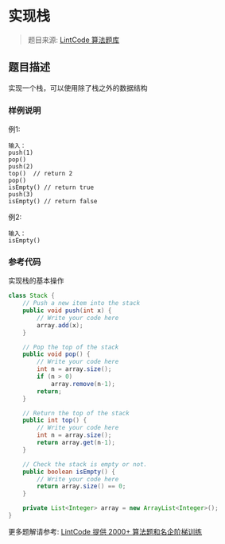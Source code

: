 # 实现栈
 > 题目来源: [LintCode 算法题库](https://www.lintcode.com/problem/implement-stack/?utm_source=sc-github-wzz)
 ## 题目描述
 实现一个栈，可以使用除了栈之外的数据结构
 ### 样例说明
 例1:
```
输入：
push(1)
pop()
push(2)
top()  // return 2
pop()
isEmpty() // return true
push(3)
isEmpty() // return false
```
例2:
```
输入：
isEmpty()

```
 ### 参考代码
 实现栈的基本操作
```java
class Stack {
    // Push a new item into the stack
    public void push(int x) {
        // Write your code here
        array.add(x);
    }

    // Pop the top of the stack
    public void pop() {
        // Write your code here
        int n = array.size();
        if (n > 0)
            array.remove(n-1);
        return;
    }

    // Return the top of the stack
    public int top() {
        // Write your code here
        int n = array.size();
        return array.get(n-1);
    }

    // Check the stack is empty or not.
    public boolean isEmpty() {
        // Write your code here
        return array.size() == 0;
    }

    private List<Integer> array = new ArrayList<Integer>();
}
```
 更多题解请参考: [LintCode 提供 2000+ 算法题和名企阶梯训练](https://www.lintcode.com/problem/?utm_source=sc-github-wzz)